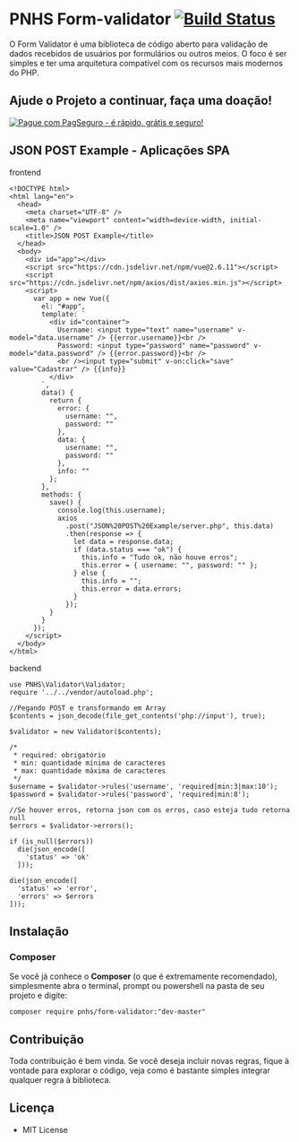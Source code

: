 
# PNHS Form-validator [![Build Status](https://travis-ci.org/nicolahsss/form-validator.png)](https://travis-ci.org/nicolahsss/form-validator)



O Form Validator é uma biblioteca de código aberto para validação de dados recebidos de usuários por formulários ou outros meios. O foco é ser simples e ter uma arquitetura compatível com os recursos mais modernos do PHP.

## Ajude o Projeto a continuar, faça uma doação!


[![Pague com PagSeguro - é rápido, grátis e seguro!](https://stc.pagseguro.uol.com.br/public/img/botoes/doacoes/209x48-doar-assina.gif)](https://pag.ae/7VUx6v4sL)

## JSON POST Example - Aplicações SPA
frontend
```
<!DOCTYPE html>
<html lang="en">
  <head>
    <meta charset="UTF-8" />
    <meta name="viewport" content="width=device-width, initial-scale=1.0" />
    <title>JSON POST Example</title>
  </head>
  <body>
    <div id="app"></div>
    <script src="https://cdn.jsdelivr.net/npm/vue@2.6.11"></script>
    <script src="https://cdn.jsdelivr.net/npm/axios/dist/axios.min.js"></script>
    <script>
      var app = new Vue({
        el: "#app",
        template: `
          <div id="container">
            Username: <input type="text" name="username" v-model="data.username" /> {{error.username}}<br />
            Password: <input type="password" name="password" v-model="data.password" /> {{error.password}}<br />
            <br /><input type="submit" v-on:click="save" value="Cadastrar" /> {{info}}
          </div>
        `,
        data() {
          return {
            error: {
              username: "",
              password: ""
            },
            data: {
              username: "",
              password: ""
            },
            info: ""
          };
        },
        methods: {
          save() {
            console.log(this.username);
            axios
              .post("JSON%20POST%20Example/server.php", this.data)
              .then(response => {
                let data = response.data;
                if (data.status === "ok") {
                  this.info = "Tudo ok, não houve erros";
                  this.error = { username: "", password: "" };
                } else {
                  this.info = "";
                  this.error = data.errors;
                }
              });
          }
        }
      });
    </script>
  </body>
</html>
```

backend
```
use PNHS\Validator\Validator;
require '../../vendor/autoload.php';

//Pegando POST e transformando em Array
$contents = json_decode(file_get_contents('php://input'), true);

$validator = new Validator($contents);

/*
 * required: obrigatório
 * min: quantidade mínima de caracteres
 * max: quantidade máxima de caracteres
 */
$username = $validator->rules('username', 'required|min:3|max:10');
$password = $validator->rules('password', 'required|min:8');

//Se houver erros, retorna json com os erros, caso esteja tudo retorna null
$errors = $validator->errors();

if (is_null($errors))
  die(json_encode([
    'status' => 'ok'
  ]));

die(json_encode([
  'status' => 'error',
  'errors' => $errors
]));
```
## Instalação
### Composer
Se você já conhece o **Composer** (o que é extremamente recomendado), simplesmente abra o terminal, prompt ou powershell na pasta de seu projeto e digite:
```
composer require pnhs/form-validator:"dev-master"
```

## Contribuição

Toda contribuição é bem vinda. Se você deseja incluir novas regras, fique à vontade para explorar o código, veja como é bastante simples integrar qualquer regra à biblioteca.

## Licença

* MIT License
